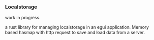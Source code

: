 ### Localstorage

work in progress

a rust library for managing localstorage in an egui application. Memory based hasmap with http request to save and load data from a server.
